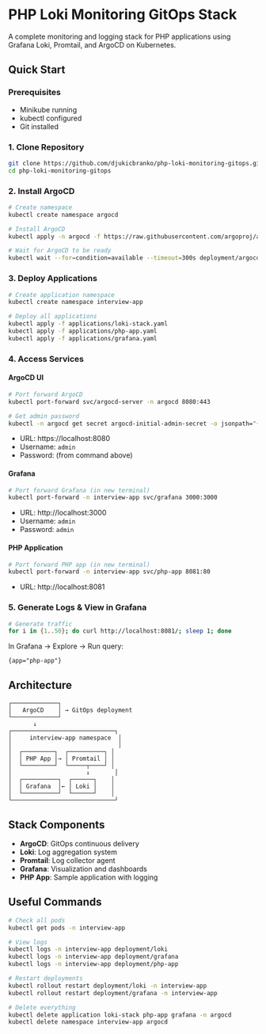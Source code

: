 # PHP Loki Monitoring GitOps Stack

A complete monitoring and logging stack for PHP applications using Grafana Loki, Promtail, and ArgoCD on Kubernetes.

## Quick Start

### Prerequisites
- Minikube running
- kubectl configured
- Git installed

### 1. Clone Repository
```bash
git clone https://github.com/djukicbranko/php-loki-monitoring-gitops.git
cd php-loki-monitoring-gitops
```

### 2. Install ArgoCD
```bash
# Create namespace
kubectl create namespace argocd

# Install ArgoCD
kubectl apply -n argocd -f https://raw.githubusercontent.com/argoproj/argo-cd/stable/manifests/install.yaml

# Wait for ArgoCD to be ready
kubectl wait --for=condition=available --timeout=300s deployment/argocd-server -n argocd
```

### 3. Deploy Applications
```bash
# Create application namespace
kubectl create namespace interview-app

# Deploy all applications
kubectl apply -f applications/loki-stack.yaml
kubectl apply -f applications/php-app.yaml
kubectl apply -f applications/grafana.yaml
```

### 4. Access Services

#### ArgoCD UI
```bash
# Port forward ArgoCD
kubectl port-forward svc/argocd-server -n argocd 8080:443

# Get admin password
kubectl -n argocd get secret argocd-initial-admin-secret -o jsonpath="{.data.password}" | base64 -d; echo
```
- URL: https://localhost:8080
- Username: `admin`
- Password: (from command above)

#### Grafana
```bash
# Port forward Grafana (in new terminal)
kubectl port-forward -n interview-app svc/grafana 3000:3000
```
- URL: http://localhost:3000
- Username: `admin`
- Password: `admin`

#### PHP Application
```bash
# Port forward PHP app (in new terminal)
kubectl port-forward -n interview-app svc/php-app 8081:80
```
- URL: http://localhost:8081

### 5. Generate Logs & View in Grafana
```bash
# Generate traffic
for i in {1..50}; do curl http://localhost:8081/; sleep 1; done
```

In Grafana → Explore → Run query:
```logql
{app="php-app"}
```

## Architecture

```
┌─────────────┐
│   ArgoCD    │ → GitOps deployment
└─────────────┘
       ↓
┌─────────────────────────────┐
│     interview-app namespace  │
│                              │
│  ┌─────────┐  ┌──────────┐ │
│  │ PHP App │→ │ Promtail │ │
│  └─────────┘  └─────┬────┘ │
│                     ↓       │
│  ┌──────────┐  ┌──────┐    │
│  │ Grafana  │← │ Loki │    │
│  └──────────┘  └──────┘    │
└─────────────────────────────┘
```

## Stack Components
- **ArgoCD**: GitOps continuous delivery
- **Loki**: Log aggregation system
- **Promtail**: Log collector agent
- **Grafana**: Visualization and dashboards
- **PHP App**: Sample application with logging

## Useful Commands

```bash
# Check all pods
kubectl get pods -n interview-app

# View logs
kubectl logs -n interview-app deployment/loki
kubectl logs -n interview-app deployment/grafana
kubectl logs -n interview-app deployment/php-app

# Restart deployments
kubectl rollout restart deployment/loki -n interview-app
kubectl rollout restart deployment/grafana -n interview-app

# Delete everything
kubectl delete application loki-stack php-app grafana -n argocd
kubectl delete namespace interview-app argocd
```
